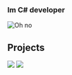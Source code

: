### Im C# developer

![Oh no](https://c.tenor.com/wQMAIdApiVoAAAAC/whydodis.gif)

## Projects

<p>
  <a href="https://github.com/NickName73/NiTiSCore" alt="Contributors">
    <img src="https://github.com/NickName73/NickName73/blob/main/Micros/nitis-core-low.png?raw=true" /></a>
  </a>
  <a href="https://github.com/NickName73/Gravillaso" alt="Contributors">
    <img src="https://github.com/NickName73/NickName73/blob/main/Micros/gravillaso-low.png?raw=true" /></a>
  </a>
</p>
